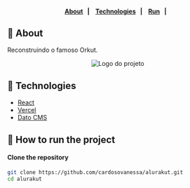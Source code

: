 <h4 align="center">
    <br><br>
    <p align="center">
      <a href="#-about">About</a>&nbsp;&nbsp;&nbsp;|&nbsp;&nbsp;&nbsp;
      <a href="#-technologies">Technologies</a>&nbsp;&nbsp;&nbsp;|&nbsp;&nbsp;&nbsp;
      <a href="#-how-to-run-the-project">Run</a>&nbsp;&nbsp;&nbsp;|&nbsp;&nbsp;&nbsp;
  </p>
</h4>

## 🚀 About

Reconstruindo o famoso Orkut.
<p align="center">
  <img alt="Logo do projeto" src="https://alurakut.vercel.app/logo.svg" />
</p>


## 🚀 Technologies

- [React](https://pt-br.reactjs.org/)
- [Vercel](https://vercel.com/)
- [Dato CMS](https://www.datocms.com/)

## 🏁 How to run the project

#### Clone the repository

```bash
git clone https://github.com/cardosovanessa/alurakut.git
cd alurakut
```
